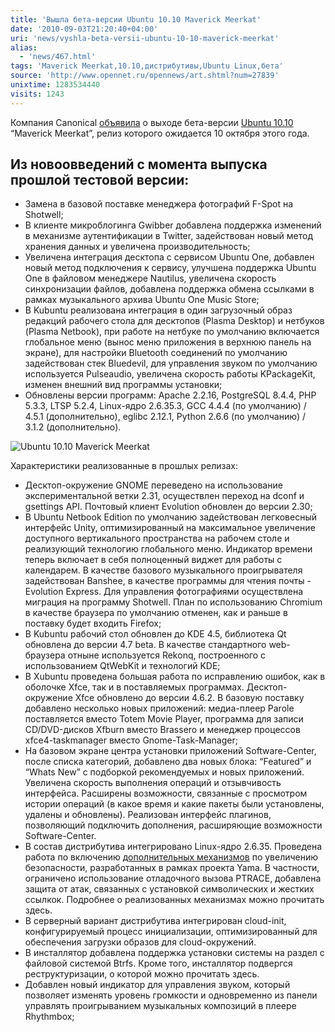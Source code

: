 ```yaml
---
title: 'Вышла бета-версии Ubuntu 10.10 Maverick Meerkat'
date: '2010-09-03T21:20:40+04:00'
uri: 'news/vyshla-beta-versii-ubuntu-10-10-maverick-meerkat'
alias: 
  - 'news/467.html'
tags: 'Maverick Meerkat,10.10,дистрибутивы,Ubuntu Linux,бета'
source: 'http://www.opennet.ru/opennews/art.shtml?num=27839'
unixtime: 1283534440
visits: 1243
---
```

Компания Canonical [объявила](https://lists.ubuntu.com/archives/ubuntu-announce/2010-September/000136.html) о выходе бета-версии [Ubuntu 10.10](http://www.ubuntu.com/testing/maverick/beta) “Maverick Meerkat”, релиз которого ожидается 10 октября этого года.

## Из новоовведений с момента выпуска прошлой тестовой версии:     

*   Замена в базовой поставке менеджера фотографий F-Spot на Shotwell;
*   В клиенте микроблогинга Gwibber добавлена поддержка изменений в механизме аутентификации в Twitter, задействован новый метод хранения данных и увеличена производительность;
*   Увеличена интеграция десктопа с сервисом Ubuntu One, добавлен новый метод подключения к сервису, улучшена поддержка Ubuntu One в файловом менеджере Nautilus, увеличена скорость синхронизации файлов, добавлена поддержка обмена ссылками в рамках музыкального архива Ubuntu One Music Store;
*   В Kubuntu реализована интеграция в один загрузочный образ редакций рабочего стола для десктопов (Plasma Desktop) и нетбуков (Plasma Netbook), при работе на нетбуке по умолчанию включается глобальное меню (вынос меню приложения в верхнюю панель на экране), для настройки Bluetooth соединений по умолчанию задействован стек Bluedevil, для управления звуком по умолчанию используется Pulseaudio, увеличена скорость работы KPackageKit, изменен внешний вид программы установки;
*   Обновлены версии программ:  Apache 2.2.16, PostgreSQL 8.4.4, PHP 5.3.3, LTSP 5.2.4, Linux-ядро 2.6.35.3, GCC 4.4.4 (по умолчанию) / 4.5.1 (дополнительно), eglibc 2.12.1, Python 2.6.6 (по умолчанию) / 3.1.2 (дополнительно).

![Ubuntu 10.10 Maverick Meerkat](img/2010/09/03/21-00/ubuntu-10-10-1.jpg)

Характеристики реализованные в прошлых релизах:       

*   Десктоп-окружение GNOME переведено на использование экспериментальной ветки 2.31, осуществлен переход на  dconf и gsettings API. Почтовый клиент Evolution обновлен до версии 2.30;
*   В Ubuntu Netbook Edition по умолчанию задействован легковесный интерфейс Unity, оптимизированный на максимальное увеличение доступного вертикального пространства на рабочем столе и реализующий технологию глобального меню. Индикатор времени теперь включает в себя полноценный виджет для работы с календарем. В качестве базового музыкального проигрывателя задействован Banshee, в качестве программы для чтения почты - Evolution Express. Для управления фотографиями осуществлена миграция на программу Shotwell. План по использованию Chromium в качестве браузера по умолчанию отменен, как и раньше в поставку будет входить Firefox;
*   В Kubuntu рабочий стол обновлен до KDE 4.5, библиотека Qt обновлена до версии 4.7 beta. В качестве стандартного web-браузера отныне используется Rekonq, построенного с использованием QtWebKit и технологий KDE;
*   В Xubuntu проведена большая работа по исправлению ошибок, как в оболочке Xfce, так и в поставляемых программах. Десктоп-окружение Xfce обновлено до версии 4.6.2. В базовую поставку добавлено несколько новых приложений: медиа-плеер Parole поставляется вместо Totem Movie Player, программа для записи CD/DVD-дисков Xfburn вместо Brassero и менеджер процессов xfce4-taskmanager вместо Gnome-Task-Manager;
*   На базовом экране центра установки приложений Software-Center, после списка категорий, добавлено два новых блока: “Featured” и “Whats New” с подборкой рекомендуемых и новых приложений. Увеличена скорость выполнения операций и отзывчивость интерфейса. Расширены возможности, связанные с просмотром истории операций (в какое время и какие пакеты были установлены, удалены и обновлены). Реализован интерфейс плагинов, позволяющий подключить дополнения, расширяющие возможности Software-Center.
*   В состав дистрибутива интегрировано Linux-ядро 2.6.35. Проведена работа по включению [дополнительных механизмов](https://wiki.ubuntu.com/SecurityTeam/Roadmap/KernelHardening) по увеличению безопасности, разработанных в рамках проекта Yama. В частности, ограничено использование отладочного вызова PTRACE, добавлена защита от атак, связанных с установкой символических и жестких ссылкок. Подробнее о реализованных механизмах можно прочитать здесь.
*   В серверный вариант дистрибутива интегрирован cloud-init, конфигурируемый процесс инициализации, оптимизированный  для обеспечения загрузки образов для cloud-окружений.
*   В инсталлятор добавлена поддержка установки системы на раздел с файловой системой Btrfs. Кроме того, инсталлятор подвергся реструктуризации, о которой можно прочитать здесь.
*   Добавлен новый индикатор для управления звуком, который позволяет изменять уровень громкости и одновременно из панели управлять проигрыванием музыкальных композиций в плеере Rhythmbox;
